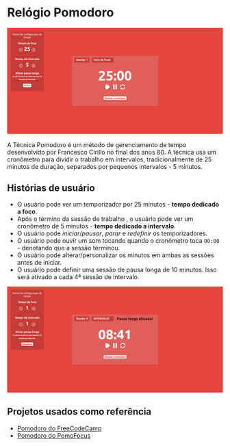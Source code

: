 # Relógio Pomodoro
<img src="src/assets/template.png" width=600>
<br>

A Técnica Pomodoro é um método de gerenciamento de tempo desenvolvido por Francesco Cirillo no final dos anos 80. A técnica usa um cronômetro para dividir o trabalho em intervalos, tradicionalmente de 25 minutos de duração, separados por pequenos intervalos - 5 minutos.

## Histórias de usuário
* O usuário pode ver um temporizador por 25 minutos - **tempo dedicado a foco**.
* Após o término da sessão de trabalho , o usuário pode ver um cronômetro de 5 minutos - **tempo dedicado a intervalo**.
* O usuário pode *iniciar*/*pausar*, *parar* e *redefinir* os temporizadores.
* O usuário pode ouvir um som tocando quando o cronômetro toca `00:00` - denotando que a sessão terminou.
* O usuário pode alterar/personalizar os minutos em ambas as sessões antes de iniciar.
* O usuário pode definir uma sessão de pausa longa de 10 minutos. Isso será ativado a cada 4ª sessão de intervalo.

<img src="src/assets/template2.png" width=600>

## Projetos usados como referência
* [Pomodoro do FreeCodeCamp](https://codepen.io/freeCodeCamp/full/XpKrrW)
* [Pomodoro do PomoFocus](https://pomofocus.io/)




